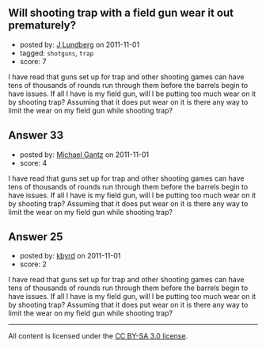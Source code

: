 ## Will shooting trap with a field gun wear it out prematurely?

- posted by: [J Lundberg](https://stackexchange.com/users/-1/40-j-lundberg) on 2011-11-01
- tagged: `shotguns`, `trap`
- score: 7

I have read that guns set up for trap and other shooting games can have tens of thousands of rounds run through them before the barrels begin to have issues.  If all I have is my field gun, will I be putting too much wear on it by shooting trap?  Assuming that it does put wear on it is there any way to limit the wear on my field gun while shooting trap?


## Answer 33

- posted by: [Michael Gantz](https://stackexchange.com/users/-1/64-michael-gantz) on 2011-11-01
- score: 4

I have read that guns set up for trap and other shooting games can have tens of thousands of rounds run through them before the barrels begin to have issues.  If all I have is my field gun, will I be putting too much wear on it by shooting trap?  Assuming that it does put wear on it is there any way to limit the wear on my field gun while shooting trap?


## Answer 25

- posted by: [kbyrd](https://stackexchange.com/users/-1/37-kbyrd) on 2011-11-01
- score: 2

I have read that guns set up for trap and other shooting games can have tens of thousands of rounds run through them before the barrels begin to have issues.  If all I have is my field gun, will I be putting too much wear on it by shooting trap?  Assuming that it does put wear on it is there any way to limit the wear on my field gun while shooting trap?



---

All content is licensed under the [CC BY-SA 3.0 license](https://creativecommons.org/licenses/by-sa/3.0/).
